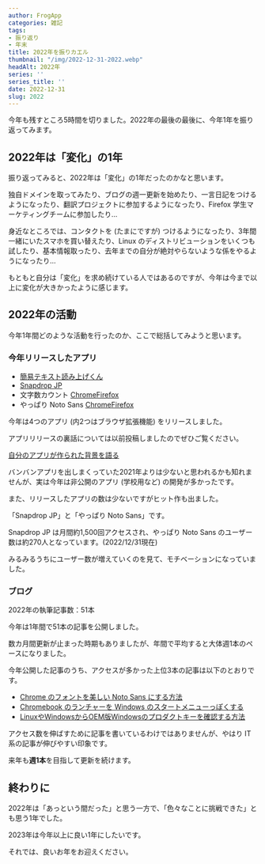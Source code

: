 ```yaml
---
author: FrogApp
categories: 雑記
tags:
- 振り返り
- 年末
title: 2022年を振りカエル
thumbnail: "/img/2022-12-31-2022.webp"
headAlt: 2022年
series: ''
series_title: ''
date: 2022-12-31
slug: 2022
---
```


今年も残すところ5時間を切りました。2022年の最後の最後に、今年1年を振り返ってみます。

## 2022年は「変化」の1年

振り返ってみると、2022年は「変化」の1年だったのかなと思います。

独自ドメインを取ってみたり、ブログの週一更新を始めたり、一言日記をつけるようになったり、翻訳プロジェクトに参加するようになったり、Firefox 学生マーケティングチームに参加したり…

身近なところでは、コンタクトを (たまにですが) つけるようになったり、3年間一緒にいたスマホを買い替えたり、Linux のディストリビューションをいくつも試したり、基本情報取ったり、去年までの自分が絶対やらないような係をやるようになったり…

もともと自分は「変化」を求め続けている人ではあるのですが、今年は今まで以上に変化が大きかったように感じます。

## 2022年の活動

今年1年間どのような活動を行ったのか、ここで総括してみようと思います。

### 今年リリースしたアプリ

* <a href="https://read.frogapp.net/" target="_blank" rel="noopener noreferrer">簡易テキスト読み上げくん</a>
* <a href="https://share.frogapp.net" target="_blank" rel="noopener noreferrer">Snapdrop JP</a>
* 文字数カウント <a href="https://chrome.google.com/webstore/detail/bhfihcmmnnagikobmgakbjliddjmfgmd" target="_blank" rel="noopener noreferrer">Chrome</a><a href="https://addons.mozilla.org/ja/firefox/addon/count-character/" target="_blank" rel="noopener noreferrer">Firefox</a>
* やっぱり Noto Sans <a href="https://chrome.google.com/webstore/detail/oecglhldbofcklanmhckefiflhfhabdd" target="_blank" rel="noopener noreferrer">Chrome</a><a href="https://addons.mozilla.org/ja/firefox/addon/replace-with-noto/" target="_blank" rel="noopener noreferrer">Firefox</a>

今年は4つのアプリ (内2つはブラウザ拡張機能) をリリースしました。

アプリリリースの裏話については以前投稿しましたのでぜひご覧ください。

[自分のアプリが作られた背景を語る](https://blog.frogapp.net/2022-11/background)

バンバンアプリを出しまくっていた2021年よりは少ないと思われるかも知れませんが、実は今年は非公開のアプリ (学校用など) の開発が多かったです。

また、リリースしたアプリの数は少ないですがヒット作も出ました。

「Snapdrop JP」と「やっぱり Noto Sans」です。

Snapdrop JP は月間約1,500回アクセスされ、やっぱり Noto Sans のユーザー数は約270人となっています。(2022/12/31現在)

みるみるうちにユーザー数が増えていくのを見て、モチベーションになっていました。

### ブログ

2022年の執筆記事数：51本

今年は1年間で51本の記事を公開しました。

数カ月間更新が止まった時期もありましたが、年間で平均すると大体週1本のペースになりました。

今年公開した記事のうち、アクセスが多かった上位3本の記事は以下のとおりです。

* [Chrome のフォントを美しい Noto Sans にする方法](https://blog.frogapp.net/2022-05/font)
* [Chromebook のランチャーを Windows のスタートメニューっぽくする](https://blog.frogapp.net/2022-02/chromebook-start-like-windows)
* [LinuxやWindowsからOEM版Windowsのプロダクトキーを確認する方法](https://blog.frogapp.net/2022-09/windows-key)

アクセス数を伸ばすために記事を書いているわけではありませんが、やはり IT 系の記事が伸びやすい印象です。

来年も**週1本**を目指して更新を続けます。

## 終わりに

2022年は「あっという間だった」と思う一方で、「色々なことに挑戦できた」とも思う1年でした。

2023年は今年以上に良い1年にしたいです。

それでは、良いお年をお迎えください。
